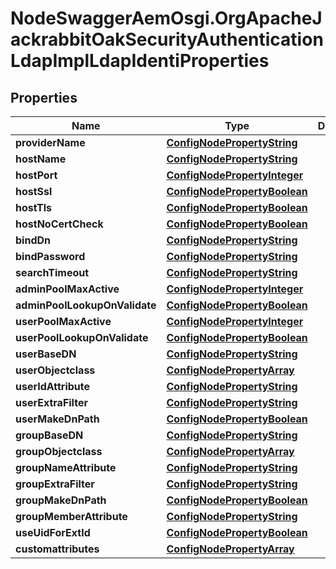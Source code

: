 # NodeSwaggerAemOsgi.OrgApacheJackrabbitOakSecurityAuthenticationLdapImplLdapIdentiProperties

## Properties
Name | Type | Description | Notes
------------ | ------------- | ------------- | -------------
**providerName** | [**ConfigNodePropertyString**](ConfigNodePropertyString.md) |  | [optional] 
**hostName** | [**ConfigNodePropertyString**](ConfigNodePropertyString.md) |  | [optional] 
**hostPort** | [**ConfigNodePropertyInteger**](ConfigNodePropertyInteger.md) |  | [optional] 
**hostSsl** | [**ConfigNodePropertyBoolean**](ConfigNodePropertyBoolean.md) |  | [optional] 
**hostTls** | [**ConfigNodePropertyBoolean**](ConfigNodePropertyBoolean.md) |  | [optional] 
**hostNoCertCheck** | [**ConfigNodePropertyBoolean**](ConfigNodePropertyBoolean.md) |  | [optional] 
**bindDn** | [**ConfigNodePropertyString**](ConfigNodePropertyString.md) |  | [optional] 
**bindPassword** | [**ConfigNodePropertyString**](ConfigNodePropertyString.md) |  | [optional] 
**searchTimeout** | [**ConfigNodePropertyString**](ConfigNodePropertyString.md) |  | [optional] 
**adminPoolMaxActive** | [**ConfigNodePropertyInteger**](ConfigNodePropertyInteger.md) |  | [optional] 
**adminPoolLookupOnValidate** | [**ConfigNodePropertyBoolean**](ConfigNodePropertyBoolean.md) |  | [optional] 
**userPoolMaxActive** | [**ConfigNodePropertyInteger**](ConfigNodePropertyInteger.md) |  | [optional] 
**userPoolLookupOnValidate** | [**ConfigNodePropertyBoolean**](ConfigNodePropertyBoolean.md) |  | [optional] 
**userBaseDN** | [**ConfigNodePropertyString**](ConfigNodePropertyString.md) |  | [optional] 
**userObjectclass** | [**ConfigNodePropertyArray**](ConfigNodePropertyArray.md) |  | [optional] 
**userIdAttribute** | [**ConfigNodePropertyString**](ConfigNodePropertyString.md) |  | [optional] 
**userExtraFilter** | [**ConfigNodePropertyString**](ConfigNodePropertyString.md) |  | [optional] 
**userMakeDnPath** | [**ConfigNodePropertyBoolean**](ConfigNodePropertyBoolean.md) |  | [optional] 
**groupBaseDN** | [**ConfigNodePropertyString**](ConfigNodePropertyString.md) |  | [optional] 
**groupObjectclass** | [**ConfigNodePropertyArray**](ConfigNodePropertyArray.md) |  | [optional] 
**groupNameAttribute** | [**ConfigNodePropertyString**](ConfigNodePropertyString.md) |  | [optional] 
**groupExtraFilter** | [**ConfigNodePropertyString**](ConfigNodePropertyString.md) |  | [optional] 
**groupMakeDnPath** | [**ConfigNodePropertyBoolean**](ConfigNodePropertyBoolean.md) |  | [optional] 
**groupMemberAttribute** | [**ConfigNodePropertyString**](ConfigNodePropertyString.md) |  | [optional] 
**useUidForExtId** | [**ConfigNodePropertyBoolean**](ConfigNodePropertyBoolean.md) |  | [optional] 
**customattributes** | [**ConfigNodePropertyArray**](ConfigNodePropertyArray.md) |  | [optional] 


